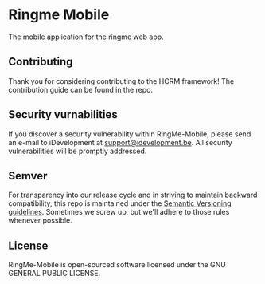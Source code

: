 # Ringme Mobile 

The mobile application for the ringme web app.

## Contributing
Thank you for considering contributing to the HCRM framework! The contribution guide can be found in the repo.

## Security vurnabilities
If you discover a security vulnerability within RingMe-Mobile, please send an e-mail to iDevelopment at support@idevelopment.be. All security vulnerabilities will be promptly addressed.

## Semver 
For transparency into our release cycle and in striving to maintain backward compatibility,
this repo is maintained under the [Semantic Versioning guidelines](http://semver.org/).
Sometimes we screw up, but we'll adhere to those rules whenever possible.

## License 
RingMe-Mobile is open-sourced software licensed under the GNU GENERAL PUBLIC LICENSE.
